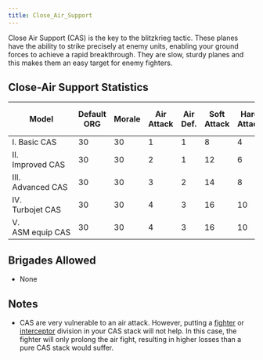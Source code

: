 ```yaml
---
title: Close_Air_Support
---
```


Close Air Support (CAS) is the key to the blitzkrieg tactic. These planes have the ability to strike precisely at enemy units, enabling your ground forces to achieve a rapid breakthrough. They are slow, sturdy planes and this makes them an easy target for enemy fighters.

## Close-Air Support Statistics

| Model             | Default ORG | Morale | Air Attack | Air Def. | Soft Attack | Hard Attack | Naval Attack | Strat Attack | Surface Def | Air Detect | Surface Detect |     | Cost | Build-time | Man-power | Max Speed | Supply Cons. | Fuel Cons. | Range | Trans Cap. | Upgrade Time Factor | Upgrade Cost Factor |
| ----------------- | ----------- | ------ | ---------- | -------- | ----------- | ----------- | ------------ | ------------ | ----------- | ---------- | -------------- | --- | ---- | ---------- | --------- | --------- | ------------ | ---------- | ----- | ---------- | ------------------- | ------------------- |
| I. Basic CAS      | 30          | 30     | 1          | 1        | 8           | 4           | 1            |              | 3           |            |                |     | 6    | 180        | 2         | 200       | 0.8          | 4          | 200   |            | 0.5                 | 1.0                 |
| II. Improved CAS  | 30          | 30     | 2          | 1        | 12          | 6           | 2            |              | 4           |            |                |     | 7    | 180        | 2         | 200       | 1.0          | 4          | 250   |            | 0.5                 | 1.0                 |
| III. Advanced CAS | 30          | 30     | 3          | 2        | 14          | 8           | 3            |              | 5           |            |                |     | 8    | 180        | 2         | 200       | 1.2          | 4          | 300   |            | 0.5                 | 1.0                 |
| IV. Turbojet CAS  | 30          | 30     | 4          | 3        | 16          | 10          | 4            |              | 6           |            |                |     | 12   | 180        | 2         | 250       | 1.4          | 4          | 300   |            | 0.5                 | 1.0                 |
| V. ASM equip CAS  | 30          | 30     | 4          | 3        | 16          | 10          | 10           |              | 6           |            |                |     | 14   | 180        | 2         | 300       | 1.6          | 4          | 300   |            | 0.5                 | 1.0                 |

## Brigades Allowed

- None

## Notes

- CAS are very vulnerable to an air attack. However, putting a [fighter](/wiki/Fighter "Fighter") or [interceptor](/wiki/Interceptor "Interceptor") division in your CAS stack will not help. In this case, the fighter will only prolong the air fight, resulting in higher losses than a pure CAS stack would suffer.
